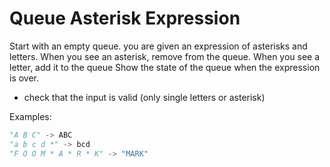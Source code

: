 # Queue Asterisk Expression

Start with an empty queue.
you are given an expression of asterisks and letters.
When you see an asterisk, remove from the queue.
When you see a letter, add it to the queue
Show the state of the queue when the expression is over.

* check that the input is valid (only single letters or asterisk)

Examples:

```python
"A B C" -> ABC
"a b c d *" -> bcd
"F O O M * A * R * K" -> "MARK"
```
